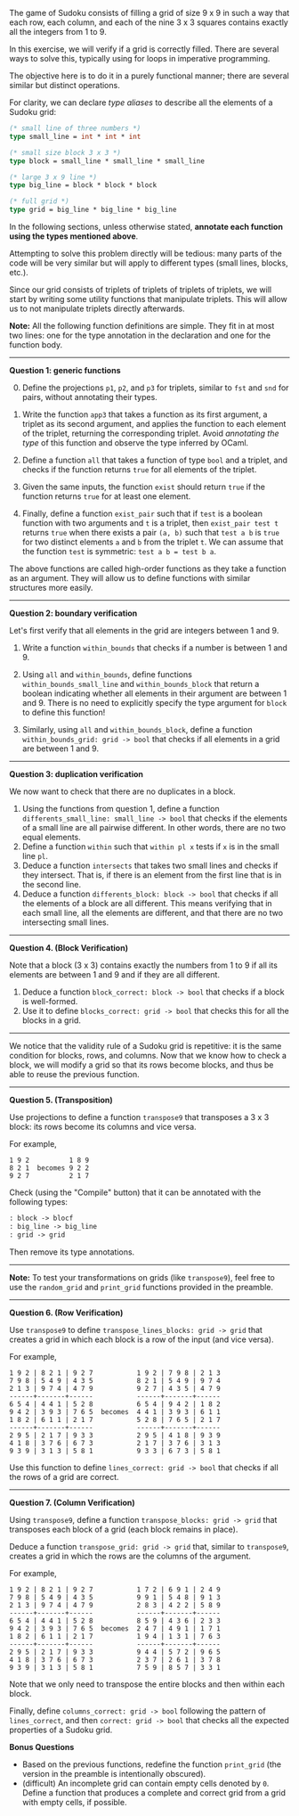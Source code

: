The game of Sudoku consists of filling a grid of size 9 x 9 in such a way that each row, each column, and each of the nine 3 x 3 squares contains exactly all the integers from 1 to 9.

In this exercise, we will verify if a grid is correctly filled. There are several ways to solve this, typically using for loops in imperative programming.

The objective here is to do it in a purely functional manner; there are several similar but distinct operations.

For clarity, we can declare _type aliases_ to describe all the elements of a Sudoku grid:

```ocaml
(* small line of three numbers *)
type small_line = int * int * int

(* small size block 3 x 3 *)
type block = small_line * small_line * small_line

(* large 3 x 9 line *)
type big_line = block * block * block

(* full grid *)
type grid = big_line * big_line * big_line
```

In the following sections, unless otherwise stated, **annotate each function using the types mentioned above**.

Attempting to solve this problem directly will be tedious: many parts of the code will be very similar but will apply to different types (small lines, blocks, etc.).

Since our grid consists of triplets of triplets of triplets of triplets, we will start by writing some utility functions that manipulate triplets. This will allow us to not manipulate triplets directly afterwards.

**Note:** All the following function definitions are simple. They fit in at most two lines: one for the type annotation in the declaration and one for the function body.

---

**Question 1: generic functions**

0. Define the projections `p1`, `p2`, and `p3` for triplets, similar to `fst` and `snd` for pairs, without annotating their types.

1. Write the function `app3` that takes a function as its first argument, a triplet as its second argument, and applies the function to each element of the triplet, returning the corresponding triplet. Avoid _annotating the type_ of this function and observe the type inferred by OCaml.

2. Define a function `all` that takes a function of type `bool` and a triplet, and checks if the function returns `true` for all elements of the triplet.

3. Given the same inputs, the function `exist` should return `true` if the function returns `true` for at least one element.

4. Finally, define a function `exist_pair` such that if `test` is a boolean function with two arguments and `t` is a triplet, then `exist_pair test t` returns `true` when there exists a pair `(a, b)` such that `test a b` is `true` for two distinct elements `a` and `b` from the triplet `t`. We can assume that the function `test` is symmetric: `test a b = test b a`.

The above functions are called high-order functions as they take a function as an argument. They will allow us to define functions with similar structures more easily.

---

**Question 2: boundary verification**

Let's first verify that all elements in the grid are integers between 1 and 9.

1. Write a function `within_bounds` that checks if a number is between 1 and 9.

2. Using `all` and `within_bounds`, define functions `within_bounds_small_line` and `within_bounds_block` that return a boolean indicating whether all elements in their argument are between 1 and 9. There is no need to explicitly specify the type argument for `block` to define this function!

3. Similarly, using `all` and `within_bounds_block`, define a function `within_bounds_grid: grid -> bool` that checks if all elements in a grid are between 1 and 9.

---

**Question 3: duplication verification**

We now want to check that there are no duplicates in a block.
1. Using the functions from question 1, define a function `differents_small_line: small_line -> bool` that checks if the elements of a small line are all pairwise different. In other words, there are no two equal elements.
2. Define a function `within` such that `within pl x` tests if `x` is in the small line `pl`.
3. Deduce a function `intersects` that takes two small lines and checks if they intersect. That is, if there is an element from the first line that is in the second line.
4. Deduce a function `differents_block: block -> bool` that checks if all the elements of a block are all different. This means verifying that in each small line, all the elements are different, and that there are no two intersecting small lines.

---

**Question 4. (Block Verification)**

Note that a block (3 x 3) contains exactly the numbers from 1 to 9 if all its elements are between 1 and 9 and if they are all different.

1. Deduce a function `block_correct: block -> bool` that checks if a block is well-formed.
2. Use it to define `blocks_correct: grid -> bool` that checks this for all the blocks in a grid.

---

We notice that the validity rule of a Sudoku grid is repetitive: it is the same condition for blocks, rows, and columns. Now that we know how to check a block, we will modify a grid so that its rows become blocks, and thus be able to reuse the previous function.

---

**Question 5. (Transposition)**

Use projections to define a function `transpose9` that transposes a 3 x 3 block: its rows become its columns and vice versa.

For example,
```
1 9 2          1 8 9
8 2 1  becomes 9 2 2
9 2 7          2 1 7
```

Check (using the "Compile" button) that it can be annotated with the following types:
```ocaml
: block -> blocf
: big_line -> big_line
: grid -> grid
```
Then remove its type annotations.

---

**Note:** To test your transformations on grids (like `transpose9`), feel free to use the `random_grid` and `print_grid` functions provided in the preamble.

---

**Question 6. (Row Verification)**

Use `transpose9` to define `transpose_lines_blocks: grid -> grid` that creates a grid in which each block is a row of the input (and vice versa).

For example,
```
1 9 2 | 8 2 1 | 9 2 7           1 9 2 | 7 9 8 | 2 1 3
7 9 8 | 5 4 9 | 4 3 5           8 2 1 | 5 4 9 | 9 7 4
2 1 3 | 9 7 4 | 4 7 9           9 2 7 | 4 3 5 | 4 7 9
------+-------+------           ------+-------+------
6 5 4 | 4 4 1 | 5 2 8           6 5 4 | 9 4 2 | 1 8 2
9 4 2 | 3 9 3 | 7 6 5  becomes  4 4 1 | 3 9 3 | 6 1 1
1 8 2 | 6 1 1 | 2 1 7           5 2 8 | 7 6 5 | 2 1 7
------+-------+------           ------+-------+------
2 9 5 | 2 1 7 | 9 3 3           2 9 5 | 4 1 8 | 9 3 9
4 1 8 | 3 7 6 | 6 7 3           2 1 7 | 3 7 6 | 3 1 3
9 3 9 | 3 1 3 | 5 8 1           9 3 3 | 6 7 3 | 5 8 1
```

Use this function to define `lines_correct: grid -> bool` that checks if all the rows of a grid are correct.

---

**Question 7. (Column Verification)**

Using `transpose9`, define a function `transpose_blocks: grid -> grid` that transposes each block of a grid (each block remains in place).

Deduce a function `transpose_grid: grid -> grid` that, similar to `transpose9`, creates a grid in which the rows are the columns of the argument.

For example,
```
1 9 2 | 8 2 1 | 9 2 7           1 7 2 | 6 9 1 | 2 4 9
7 9 8 | 5 4 9 | 4 3 5           9 9 1 | 5 4 8 | 9 1 3
2 1 3 | 9 7 4 | 4 7 9           2 8 3 | 4 2 2 | 5 8 9
------+-------+------           ------+-------+------
6 5 4 | 4 4 1 | 5 2 8           8 5 9 | 4 3 6 | 2 3 3
9 4 2 | 3 9 3 | 7 6 5  becomes  2 4 7 | 4 9 1 | 1 7 1
1 8 2 | 6 1 1 | 2 1 7           1 9 4 | 1 3 1 | 7 6 3
------+-------+------           ------+-------+------
2 9 5 | 2 1 7 | 9 3 3           9 4 4 | 5 7 2 | 9 6 5
4 1 8 | 3 7 6 | 6 7 3           2 3 7 | 2 6 1 | 3 7 8
9 3 9 | 3 1 3 | 5 8 1           7 5 9 | 8 5 7 | 3 3 1
```

Note that we only need to transpose the entire blocks and then within each block.

Finally, define `columns_correct: grid -> bool` following the pattern of `lines_correct`, and then `correct: grid -> bool` that checks all the
expected properties of a Sudoku grid.

**Bonus Questions**

  - Based on the previous functions, redefine the function `print_grid` (the version in the preamble is intentionally obscured).
  - (difficult) An incomplete grid can contain empty cells denoted by `0`. Define a function that produces a complete and correct grid from a grid with empty cells, if possible.
